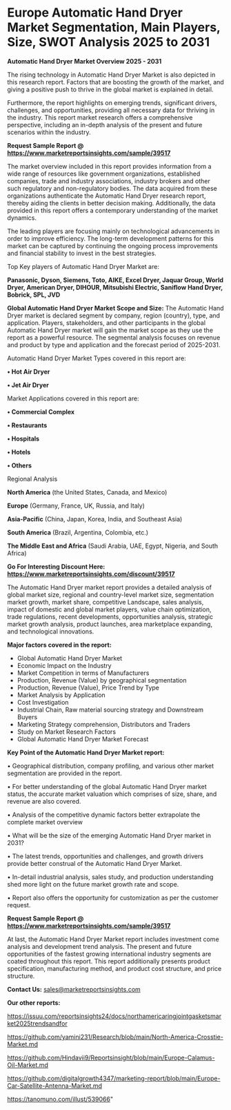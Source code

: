 # Europe Automatic Hand Dryer Market Segmentation, Main Players, Size, SWOT Analysis 2025 to 2031

<Strong> Automatic Hand Dryer Market Overview 2025 - 2031</strong>

The rising technology in Automatic Hand Dryer Market is also depicted in this research report. Factors that are boosting the growth of the market, and giving a positive push to thrive in the global market is explained in detail.

Furthermore, the report highlights on emerging trends, significant drivers, challenges, and opportunities, providing all necessary data for thriving in the industry. This report market research offers a comprehensive perspective, including an in-depth analysis of the present and future scenarios within the industry.

<strong>Request Sample Report @ <a href=https://www.marketreportsinsights.com/sample/39517>https://www.marketreportsinsights.com/sample/39517</a></strong>

The market overview included in this report provides information from a wide range of resources like government organizations, established companies, trade and industry associations, industry brokers and other such regulatory and non-regulatory bodies. The data acquired from these organizations authenticate the Automatic Hand Dryer research report, thereby aiding the clients in better decision making. Additionally, the data provided in this report offers a contemporary understanding of the market dynamics.

The leading players are focusing mainly on technological advancements in order to improve efficiency. The long-term development patterns for this market can be captured by continuing the ongoing process improvements and financial stability to invest in the best strategies.

Top Key players of Automatic Hand Dryer Market are:

<strong>Panasonic, Dyson, Siemens, Toto, AIKE, Excel Dryer, Jaquar Group, World Dryer, American Dryer, DIHOUR, Mitsubishi Electric, Saniflow Hand Dryer, Bobrick, SPL, JVD</strong>

<strong><b>Global Automatic Hand Dryer Market Scope and Size:</b></strong>
The Automatic Hand Dryer market is declared segment by company, region (country), type, and application. Players, stakeholders, and other participants in the global Automatic Hand Dryer market will gain the market scope as they use the report as a powerful resource. The segmental analysis focuses on revenue and product by type and application and the forecast period of 2025-2031.

Automatic Hand Dryer Market Types covered in this report are:

<strong>•  Hot Air Dryer

•  Jet Air Dryer</strong>

Market Applications covered in this report are:

<strong>•  Commercial Complex

•  Restaurants

•  Hospitals

•  Hotels

•  Others</strong> 

Regional Analysis

<strong>North America</strong> (the United States, Canada, and Mexico)

<strong>Europe</strong> (Germany, France, UK, Russia, and Italy)

<strong>Asia-Pacific</strong> (China, Japan, Korea, India, and Southeast Asia)

<strong>South America</strong> (Brazil, Argentina, Colombia, etc.)

<strong>The Middle East and Africa</strong> (Saudi Arabia, UAE, Egypt, Nigeria, and South Africa)

<strong>Go For Interesting Discount Here: <a href=https://www.marketreportsinsights.com/discount/39517>https://www.marketreportsinsights.com/discount/39517</a></strong>

The Automatic Hand Dryer market report provides a detailed analysis of global market size, regional and country-level market size, segmentation market growth, market share, competitive Landscape, sales analysis, impact of domestic and global market players, value chain optimization, trade regulations, recent developments, opportunities analysis, strategic market growth analysis, product launches, area marketplace expanding, and technological innovations.

<strong><b>Major factors covered in the report:</b></strong>
<ul>
  <li>Global Automatic Hand Dryer Market </li>
  <li>Economic Impact on the Industry</li>
  <li>Market Competition in terms of Manufacturers</li>
  <li>Production, Revenue (Value) by geographical segmentation</li>
  <li>Production, Revenue (Value), Price Trend by Type</li>
  <li>Market Analysis by Application</li>
  <li>Cost Investigation</li>
  <li>Industrial Chain, Raw material sourcing strategy and Downstream Buyers</li>
  <li>Marketing Strategy comprehension, Distributors and Traders</li>
  <li>Study on Market Research Factors</li>
  <li>Global Automatic Hand Dryer Market Forecast</li>
</ul>

<strong><b>Key Point of the Automatic Hand Dryer Market report:</b></strong>

• Geographical distribution, company profiling, and various other market segmentation are provided in the report.

• For better understanding of the global Automatic Hand Dryer market status, the accurate market valuation which comprises of size, share, and revenue are also covered.

• Analysis of the competitive dynamic factors better extrapolate the complete market overview

• What will be the size of the emerging Automatic Hand Dryer market in 2031?

• The latest trends, opportunities and challenges, and growth drivers provide better construal of the Automatic Hand Dryer Market.

• In-detail industrial analysis, sales study, and production understanding shed more light on the future market growth rate and scope.

• Report also offers the opportunity for customization as per the customer request.

<strong>Request Sample Report @ <a href=https://www.marketreportsinsights.com/sample/39517>https://www.marketreportsinsights.com/sample/39517</a></strong>

At last, the Automatic Hand Dryer Market report includes investment come analysis and development trend analysis. The present and future opportunities of the fastest growing international industry segments are coated throughout this report. This report additionally presents product specification, manufacturing method, and product cost structure, and price structure.

<strong>Contact Us:</strong>
sales@marketreportsinsights.com

<strong>Our other reports:</strong>

<a href=https://issuu.com/reportsinsights24/docs/northamericaringjointgasketsmarket2025trendsandfor>https://issuu.com/reportsinsights24/docs/northamericaringjointgasketsmarket2025trendsandfor</a>

<a href=https://github.com/yamini231/Research/blob/main/North-America-Crosstie-Market.md>https://github.com/yamini231/Research/blob/main/North-America-Crosstie-Market.md</a>

<a href=https://github.com/Hindavii9/Reportsinsight/blob/main/Europe-Calamus-Oil-Market.md>https://github.com/Hindavii9/Reportsinsight/blob/main/Europe-Calamus-Oil-Market.md</a>

<a href=https://github.com/digitalgrowth4347/marketing-report/blob/main/Europe-Car-Satellite-Antenna-Market.md>https://github.com/digitalgrowth4347/marketing-report/blob/main/Europe-Car-Satellite-Antenna-Market.md</a>

<a href=https://tanomuno.com/illust/539066>https://tanomuno.com/illust/539066</a>"
